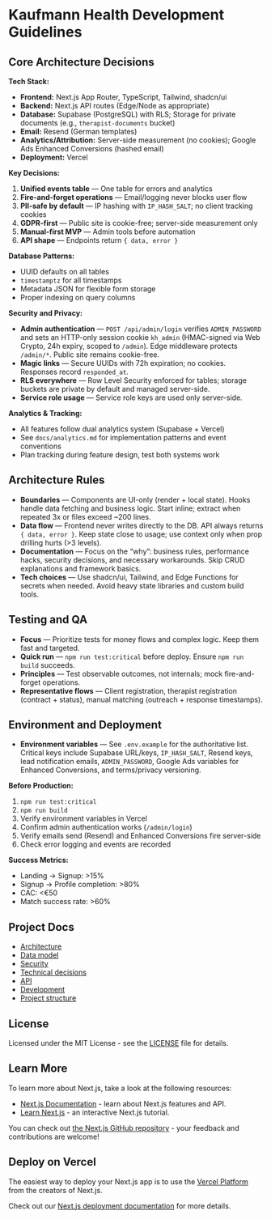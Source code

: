 # Kaufmann Health Development Guidelines

## Core Architecture Decisions

**Tech Stack:**
- **Frontend:** Next.js App Router, TypeScript, Tailwind, shadcn/ui
- **Backend:** Next.js API routes (Edge/Node as appropriate)
- **Database:** Supabase (PostgreSQL) with RLS; Storage for private documents (e.g., `therapist-documents` bucket)
- **Email:** Resend (German templates)
- **Analytics/Attribution:** Server-side measurement (no cookies); Google Ads Enhanced Conversions (hashed email)
- **Deployment:** Vercel

**Key Decisions:**
1. **Unified events table** — One table for errors and analytics
2. **Fire-and-forget operations** — Email/logging never blocks user flow
3. **PII-safe by default** — IP hashing with `IP_HASH_SALT`; no client tracking cookies
4. **GDPR-first** — Public site is cookie-free; server-side measurement only
5. **Manual-first MVP** — Admin tools before automation
6. **API shape** — Endpoints return `{ data, error }`

**Database Patterns:**
- UUID defaults on all tables
- `timestamptz` for all timestamps
- Metadata JSON for flexible form storage
- Proper indexing on query columns

**Security and Privacy:**
- **Admin authentication** — `POST /api/admin/login` verifies `ADMIN_PASSWORD` and sets an HTTP-only session cookie `kh_admin` (HMAC-signed via Web Crypto, 24h expiry, scoped to `/admin`). Edge middleware protects `/admin/*`. Public site remains cookie-free.
- **Magic links** — Secure UUIDs with 72h expiration; no cookies. Responses record `responded_at`.
- **RLS everywhere** — Row Level Security enforced for tables; storage buckets are private by default and managed server-side.
- **Service role usage** — Service role keys are used only server-side.

**Analytics & Tracking:**
- All features follow dual analytics system (Supabase + Vercel)
- See `docs/analytics.md` for implementation patterns and event conventions
- Plan tracking during feature design, test both systems work

## Architecture Rules

- **Boundaries** — Components are UI-only (render + local state). Hooks handle data fetching and business logic. Start inline; extract when repeated 3x or files exceed ~200 lines.
- **Data flow** — Frontend never writes directly to the DB. API always returns `{ data, error }`. Keep state close to usage; use context only when prop drilling hurts (>3 levels).
- **Documentation** — Focus on the “why”: business rules, performance hacks, security decisions, and necessary workarounds. Skip CRUD explanations and framework basics.
- **Tech choices** — Use shadcn/ui, Tailwind, and Edge Functions for secrets when needed. Avoid heavy state libraries and custom build tools.


## Testing and QA

- **Focus** — Prioritize tests for money flows and complex logic. Keep them fast and targeted.
- **Quick run** — `npm run test:critical` before deploy. Ensure `npm run build` succeeds.
- **Principles** — Test observable outcomes, not internals; mock fire-and-forget operations.
- **Representative flows** — Client registration, therapist registration (contract + status), manual matching (outreach + response timestamps).

## Environment and Deployment

- **Environment variables** — See `.env.example` for the authoritative list. Critical keys include Supabase URL/keys, `IP_HASH_SALT`, Resend keys, lead notification emails, `ADMIN_PASSWORD`, Google Ads variables for Enhanced Conversions, and terms/privacy versioning.

**Before Production:**
1. `npm run test:critical`
2. `npm run build`
3. Verify environment variables in Vercel
4. Confirm admin authentication works (`/admin/login`)
5. Verify emails send (Resend) and Enhanced Conversions fire server-side
6. Check error logging and events are recorded

**Success Metrics:**
- Landing → Signup: >15%
- Signup → Profile completion: >80%
- CAC: <€50
- Match success rate: >60%

## Project Docs
- [Architecture](./docs/architecture.md)
- [Data model](./docs/data-model.md)
- [Security](./docs/security.md)
- [Technical decisions](./docs/technical-decisions.md)
- [API](./docs/api.md)
- [Development](./docs/development.md)
- [Project structure](./docs/project-structure.md)

## License
Licensed under the MIT License - see the [LICENSE](LICENSE) file for details.

## Learn More

To learn more about Next.js, take a look at the following resources:

- [Next.js Documentation](https://nextjs.org/docs) - learn about Next.js features and API.
- [Learn Next.js](https://nextjs.org/learn) - an interactive Next.js tutorial.

You can check out [the Next.js GitHub repository](https://github.com/vercel/next.js) - your feedback and contributions are welcome!

## Deploy on Vercel

The easiest way to deploy your Next.js app is to use the [Vercel Platform](https://vercel.com/new?utm_medium=default-template&filter=next.js&utm_source=create-next-app&utm_campaign=create-next-app-readme) from the creators of Next.js.

Check out our [Next.js deployment documentation](https://nextjs.org/docs/app/building-your-application/deploying) for more details.

